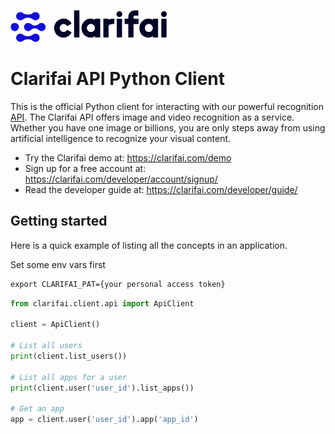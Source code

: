 ![Clarifai logo](docs/logo.png)



# Clarifai API Python Client

This is the official Python client for interacting with our powerful recognition [API](https://docs.clarifai.com).
The Clarifai API offers image and video recognition as a service. Whether you have one image or billions,
you are only steps away from using artificial intelligence to recognize your visual content.

* Try the Clarifai demo at: https://clarifai.com/demo
* Sign up for a free account at: https://clarifai.com/developer/account/signup/
* Read the developer guide at: https://clarifai.com/developer/guide/


## Getting started

Here is a quick example of listing all the concepts in an application.

Set some env vars first
```cmd
export CLARIFAI_PAT={your personal access token}
```

```python
from clarifai.client.api import ApiClient

client = ApiClient()

# List all users
print(client.list_users())

# List all apps for a user
print(client.user('user_id').list_apps())

# Get an app
app = client.user('user_id').app('app_id')
```

